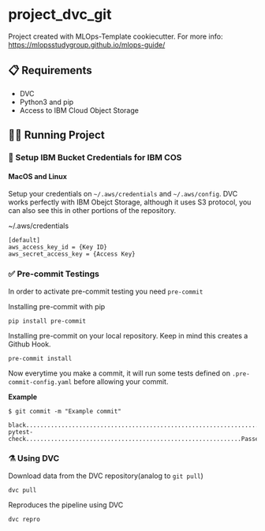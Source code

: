 # project_dvc_git

Project created with MLOps-Template cookiecutter. For more info: https://mlopsstudygroup.github.io/mlops-guide/


## 📋 Requirements

* DVC
* Python3 and pip
* Access to IBM Cloud Object Storage

## 🏃🏻 Running Project

### 🔑 Setup IBM Bucket Credentials for IBM COS

#### MacOS and Linux
Setup your credentials on ```~/.aws/credentials``` and ```~/.aws/config```. DVC works perfectly with IBM Obejct Storage, although it uses S3 protocol, you can also see this in other portions of the repository.


~/.aws/credentials

```credentials
[default]
aws_access_key_id = {Key ID}
aws_secret_access_key = {Access Key}
```


### ✅ Pre-commit Testings

In order to activate pre-commit testing you need ```pre-commit```

Installing pre-commit with pip
```
pip install pre-commit
```

Installing pre-commit on your local repository. Keep in mind this creates a Github Hook.
```
pre-commit install
```

Now everytime you make a commit, it will run some tests defined on ```.pre-commit-config.yaml``` before allowing your commit.

**Example**
```
$ git commit -m "Example commit"

black....................................................................Passed
pytest-check.............................................................Passed
```


### ⚗️ Using DVC

Download data from the DVC repository(analog to ```git pull```)
```
dvc pull
```

Reproduces the pipeline using DVC
```
dvc repro
```